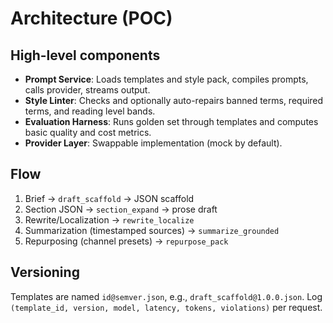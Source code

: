 # Architecture (POC)

## High-level components
- **Prompt Service**: Loads templates and style pack, compiles prompts, calls provider, streams output.
- **Style Linter**: Checks and optionally auto-repairs banned terms, required terms, and reading level bands.
- **Evaluation Harness**: Runs golden set through templates and computes basic quality and cost metrics.
- **Provider Layer**: Swappable implementation (mock by default).

## Flow
1) Brief → `draft_scaffold` → JSON scaffold
2) Section JSON → `section_expand` → prose draft
3) Rewrite/Localization → `rewrite_localize`
4) Summarization (timestamped sources) → `summarize_grounded`
5) Repurposing (channel presets) → `repurpose_pack`

## Versioning
Templates are named `id@semver.json`, e.g., `draft_scaffold@1.0.0.json`.
Log `(template_id, version, model, latency, tokens, violations)` per request.
